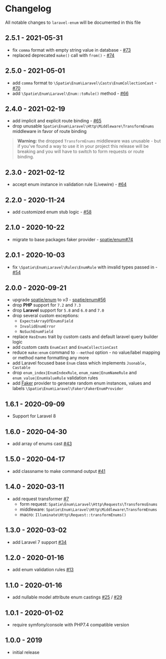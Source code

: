 # Changelog

All notable changes to `laravel-enum` will be documented in this file

## 2.5.1 - 2021-05-31

-   fix `comma` format with empty string value in database - [#73](https://github.com/spatie/laravel-enum/pull/73)
-   replaced deprecated `make()` call with `from()` - [#74](https://github.com/spatie/laravel-enum/pull/74)

## 2.5.0 - 2021-05-01

-   add `comma` format to `\Spatie\Enum\Laravel\Casts\EnumCollectionCast` - [#70](https://github.com/spatie/laravel-enum/pull/70)
-   add `\Spatie\Enum\Laravel\Enum::toRule()` method - [#66](https://github.com/spatie/laravel-enum/pull/66)

## 2.4.0 - 2021-02-19

-   add implicit and explicit route binding - [#65](https://github.com/spatie/laravel-enum/pull/65)
-   drop unusable `Spatie\Enum\Laravel\Http\Middleware\TransformEnums` middleware in favor of route binding

> **Warning:** the dropped `TransformEnums` middleware was unusable - but if you've found a way to use it in your project this release will be breaking and you will have to switch to form requests or route binding.

## 2.3.0 - 2021-02-12

-   accept enum instance in validation rule (Livewire) - [#64](https://github.com/spatie/laravel-enum/pull/64)

## 2.2.0 - 2020-11-24

-   add customized enum stub logic - [#58](https://github.com/spatie/laravel-enum/pull/58)

## 2.1.0 - 2020-10-22

-   migrate to base packages faker provider - [spatie/enum#74](https://github.com/spatie/enum/pull/74)

## 2.0.1 - 2020-10-03

-   fix `\Spatie\Enum\Laravel\Rules\EnumRule` with invalid types passed in - [#54](https://github.com/spatie/laravel-enum/pull/54)

## 2.0.0 - 2020-09-21

-   upgrade [spatie/enum](https://github.com/spatie/enum) to _v3_ - [spatie/enum#56](https://github.com/spatie/enum/pull/56)
-   drop **PHP** support for `7.2` and `7.3`
-   drop **Laravel** support for `5.8` and `6.0` and `7.0`
-   drop several custom exceptions:
    -   `ExpectsArrayOfEnumsField`
    -   `InvalidEnumError`
    -   `NoSuchEnumField`
-   replace `HasEnums` trait by custom casts and default laravel query builder logic
-   add custom casts `EnumCast` and `EnumCollectionCast`
-   reduce `make:enum` command to `--method` option - no value/label mapping or method name formatting any more
-   add Laravel focused base `Enum` class which implements `Jsonable, Castable`
-   drop `enum_index|EnumIndexRule`, `enum_name|EnumNameRule` and `enum_value|EnumValueRule` validation rules
-   add [Faker](https://github.com/fzaninotto/Faker) provider to generate random enum instances, values and labels `\Spatie\Enum\Laravel\Faker\FakerEnumProvider`

## 1.6.1 - 2020-09-09

-   Support for Laravel 8

## 1.6.0 - 2020-04-30

-   add array of enums cast [#43](https://github.com/spatie/laravel-enum/pull/43)

## 1.5.0 - 2020-04-17

-   add classname to make command output [#41](https://github.com/spatie/laravel-enum/pull/41)

## 1.4.0 - 2020-03-11

-   add request transformer [#7](https://github.com/spatie/laravel-enum/pull/7)
    -   form request: `Spatie\Enum\Laravel\Http\Requests\TransformsEnums`
    -   middleware: `Spatie\Enum\Laravel\Http\Middleware\TransformEnums`
    -   macro: `Illuminate\Http\Request::transformEnums()`

## 1.3.0 - 2020-03-02

-   add Laravel 7 support [#34](https://github.com/spatie/laravel-enum/pull/34)

## 1.2.0 - 2020-01-16

-   add enum validation rules [#13](https://github.com/spatie/laravel-enum/pull/13)

## 1.1.0 - 2020-01-16

-   add nullable model attribute enum castings [#25](https://github.com/spatie/laravel-enum/pull/25) / [#29](https://github.com/spatie/laravel-enum/pull/29)

## 1.0.1 - 2020-01-02

-   require symfony/console with PHP7.4 compatible version

## 1.0.0 - 2019

-   initial release
